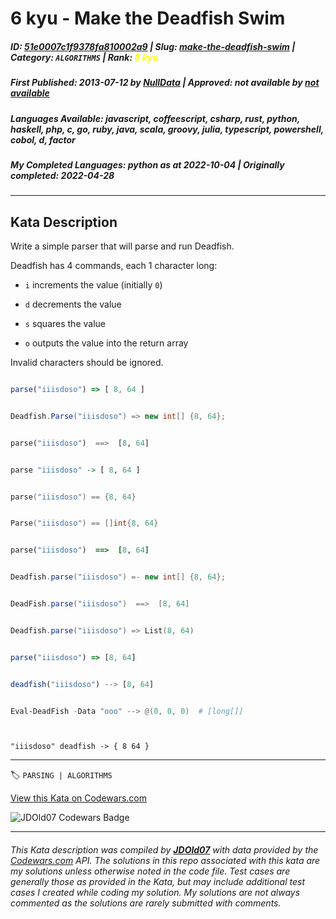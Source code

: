 # 6 kyu - Make the Deadfish Swim

##### **ID**: [51e0007c1f9378fa810002a9](https://www.codewars.com/kata/51e0007c1f9378fa810002a9) | **Slug**: [make-the-deadfish-swim](https://www.codewars.com/kata/51e0007c1f9378fa810002a9) | **Category**: `ALGORITHMS` | **Rank**: <span style="color:yellow">6 kyu</span>

##### **First Published**: 2013-07-12 ***by*** [NullData](https://www.codewars.com/users/NullData) | **Approved**: *not available* ***by*** [*not available*](*https://www.codewars.com*)

##### **Languages Available**: javascript, coffeescript, csharp, rust, python, haskell, php, c, go, ruby, java, scala, groovy, julia, typescript, powershell, cobol, d, factor

##### **My Completed Languages**: python ***as at*** 2022-10-04 | **Originally completed**: 2022-04-28

---

## Kata Description


Write a simple parser that will parse and run Deadfish.  



Deadfish has 4 commands, each 1 character long:

* `i` increments the value (initially `0`)

* `d` decrements the value

* `s` squares the value

* `o` outputs the value into the return array



Invalid characters should be ignored.



```javascript

parse("iiisdoso") => [ 8, 64 ]

```

```csharp

Deadfish.Parse("iiisdoso") => new int[] {8, 64};

```

```python

parse("iiisdoso")  ==>  [8, 64]

```

```haskell

parse "iiisdoso" -> [ 8, 64 ]

```

```c

parse("iiisdoso") == {8, 64}

```

```go

Parse("iiisdoso") == []int{8, 64}

```

```ruby

parse("iiisdoso")  ==>  [8, 64]

```

```java

Deadfish.parse("iiisdoso") =- new int[] {8, 64};

```

```groovy

DeadFish.parse("iiisdoso")  ==>  [8, 64]

```

```scala

Deadfish.parse("iiisdoso") => List(8, 64)

```

```typescript

parse("iiisdoso") => [8, 64]

```

```julia

deadfish("iiisdoso") --> [8, 64]

```

```powershell

Eval-DeadFish -Data "ooo" --> @(0, 0, 0)  # [long[]]



```

```factor

"iiisdoso" deadfish -> { 8 64 }

```



---


🏷 `PARSING | ALGORITHMS`


[View this Kata on Codewars.com](https://www.codewars.com/kata/51e0007c1f9378fa810002a9)

![](https://www.codewars.com/users/jdold07/badges/large "JDOld07 Codewars Badge")

---

###### *This Kata description was compiled by [**JDOld07**](https://tpstech.dev) with data provided by the [Codewars.com](https://www.codewars.com) API.  The solutions in this repo associated with this kata are my solutions unless otherwise noted in the code file.  Test cases are generally those as provided in the Kata, but may include additional test cases I created while coding my solution.  My solutions are not always commented as the solutions are rarely submitted with comments.*
